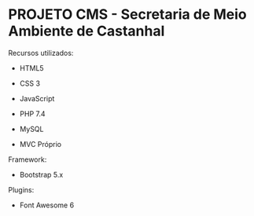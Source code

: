 # PROJETO CMS - Secretaria de Meio Ambiente de Castanhal

Recursos utilizados:

- HTML5
- CSS 3
- JavaScript
- PHP 7.4
- MySQL

- MVC Próprio

Framework:
- Bootstrap 5.x

Plugins:
- Font Awesome 6
